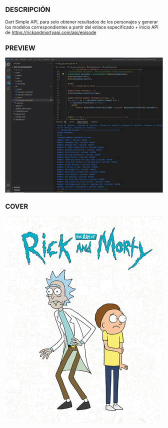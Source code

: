## DESCRIPCIÓN

Dart Simple API, para solo obtener resultados de los personajes y generar los modelos correspondientes a partir del enlace especificado + inicio API de https://rickandmortyapi.com/api/episode

## PREVIEW

![Dart simple respuesta](./assets/preview/pw_01.jpg)

## COVER

![image info](./assets/images/cover.jpg)

